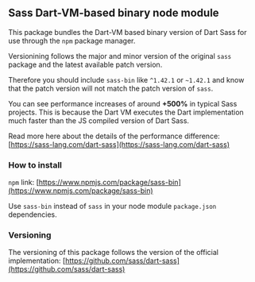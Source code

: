 ## Sass Dart-VM-based binary node module

This package bundles the Dart-VM based binary version of Dart Sass for use through the `npm` package manager.

Versionining follows the major and minor version of the original `sass` package and the latest available patch version.

Therefore you should include `sass-bin` like `^1.42.1` or `~1.42.1` and know that the patch version will not match the patch version of `sass`.

You can see performance increases of around **+500%** in typical Sass projects. This is because the Dart VM executes the Dart implementation much faster than the JS compiled version of Dart Sass.

Read more here about the details of the performance difference: [https://sass-lang.com/dart-sass](https://sass-lang.com/dart-sass)

### How to install

`npm` link: [https://www.npmjs.com/package/sass-bin](https://www.npmjs.com/package/sass-bin)

Use `sass-bin` instead of `sass` in your node module `package.json` dependencies. 

### Versioning

The versioning of this package follows the version of the official implementation: [https://github.com/sass/dart-sass](https://github.com/sass/dart-sass)
